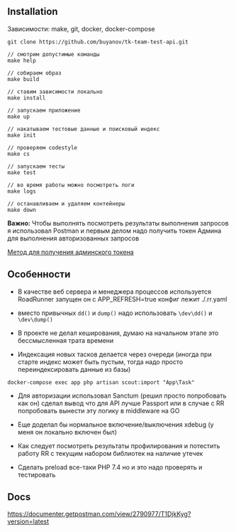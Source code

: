 Installation
---

Зависимости: make, git, docker, docker-compose

```shell script
git clone https://github.com/buyanov/tk-team-test-api.git

// смотрим допустимые команды
make help

// собираем образ
make build

// ставим зависимости локально
make install

// запускаем приложение
make up

// накатываем тестовые данные и поисковый индекс
make init

// проверяем codestyle
make cs

// запускаем тесты
make test

// во время работы можно посмотреть логи
make logs

// останавливаем и удаляем контейнеры
make down
```

**Важно:** Чтобы выполнять посмотреть результаты выполнения запросов я использовал Postman и первым делом надо получить токен Админа для выполнения авторизованных запросов

[Метод для получения админского токена](https://documenter.getpostman.com/view/2790977/T1DjkKyg?version=latest#41942575-20e1-494c-92bf-81e76a0a9aa8)

Особенности
---

- В качестве веб сервера и менеджера процессов используется RoadRunner запущен он с APP_REFRESH=true конфиг лежит ./.rr.yaml

- вместо привычных ```dd()``` и ```dump()``` надо использовать ```\dev\dd()``` и ```\dev\dump()```

- В проекте не делал кеширования, думаю на начальном этапе это бессмысленная трата времени

- Индексация новых тасков делается через очереди
(иногда при старте индекс может быть пустым, тогда надо просто переиндексировать данные из базы)
```shell script
docker-compose exec app php artisan scout:import "App\Task"
```

- Для авторизации использовал Sanctum (решил просто попробовать как он) сделал вывод что для API лучше Passport или в случае с RR попробовать вынести эту логику в middleware на GO

- Еще доделал бы нормальное включение/выключения xdebug (у меня он локально включен был)

- Как следует посмотреть результаты профилирования и потестить работу RR с текущим набором библиотек на наличие утечек

- Сделать preload все-таки PHP 7.4 но и это надо проверять и тестировать

Docs
---

https://documenter.getpostman.com/view/2790977/T1DjkKyg?version=latest
